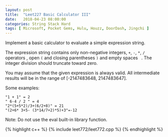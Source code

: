 ```yaml
---
layout: post
title:  "Leet227 Basic Calculator III"
date:   2018-04-23 08:00:00
categories: String Stack Hard
tags: [ Microsoft, Pocket Gems, Hulu, Houzz, DoorDash, Jingchi ]
---
```


Implement a basic calculator to evaluate a simple expression string.

The expression string contains only non-negative integers, `+`, `-`, `*`, `/` operators , open `(` and closing parentheses `)` and empty spaces <code> </code>. The integer division should truncate toward zero.

You may assume that the given expression is always valid. All intermediate results will be in the range of [-2147483648, 2147483647].

Some examples:
```
"1 + 1" = 2
" 6-4 / 2 " = 4
"2*(5+5*2)/3+(6/2+8)" = 21
"(2+6* 3+5- (3*14/7+2)*5)+3"=-12
```
Note: Do not use the eval built-in library function.

{% highlight c++ %}
{% include leet772/leet772.cpp %}
{% endhighlight %}
